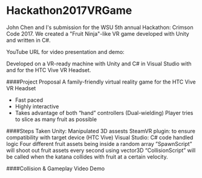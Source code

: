 # Hackathon2017VRGame

John Chen and I's submission for the WSU 5th annual Hackathon: Crimson Code 2017.
We created a "Fruit Ninja"-like VR game developed with Unity and written in C#.

YouTube URL for video presentation and demo: 

Developed on a VR-ready machine with Unity and C# in Visual Studio with and for the HTC Vive VR Headset.

####Project Proposal 
A family-friendly virtual reality game for the HTC Vive VR Headset
* Fast paced
* Highly interactive
* Takes advantage of both “hand” controllers (Dual-wielding)
Player tries to slice as many fruit as possible

####Steps Taken 
Unity: Manipulated 3D assests
SteamVR plugin: to ensure compatibility with target device (HTC Vive)
Visual Studio: C# code handled logic
Four different fruit assets being inside a random array
”SpawnScript” will shoot out fruit assets every second using vector3D
“CollisionScript” will be called when the katana collides with fruit at a certain velocity.

####Collision & Gameplay Video Demo
<Please see YouTube link above>
